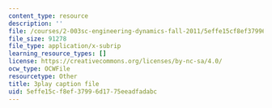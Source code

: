 ```yaml
---
content_type: resource
description: ''
file: /courses/2-003sc-engineering-dynamics-fall-2011/5effe15cf8ef37996d1775eeadfadabc_qrbCpv3Sv34.srt
file_size: 91278
file_type: application/x-subrip
learning_resource_types: []
license: https://creativecommons.org/licenses/by-nc-sa/4.0/
ocw_type: OCWFile
resourcetype: Other
title: 3play caption file
uid: 5effe15c-f8ef-3799-6d17-75eeadfadabc
---
```

